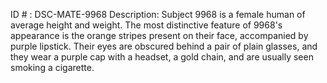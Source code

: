 ID # : DSC-MATE-9968
Description: Subject 9968 is a female human of average height and weight. The most distinctive feature of 9968's appearance is the orange stripes present on their face, accompanied by purple lipstick. Their eyes are obscured behind a pair of plain glasses, and they wear a purple cap with a headset, a gold chain, and are usually seen smoking a cigarette.